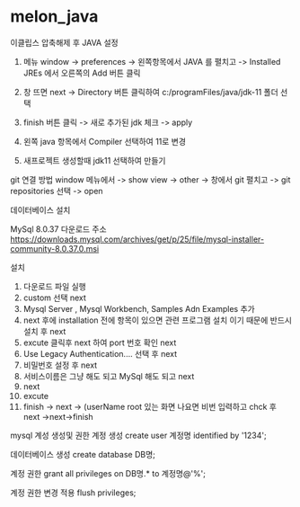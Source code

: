 # melon_java

이클립스 압축해제 후  JAVA 설정

1. 메뉴 window -> preferences ->   왼쪽항목에서  JAVA 를 펼치고 ->  Installed JREs 에서  오른쪽의 Add 버튼 클릭
2.  창 뜨면 next ->   Directory 버튼 클릭하여  c:/programFiles/java/jdk-11  폴더 선택
3.  finish 버튼 클릭  -> 새로 추가된  jdk 체크 -> apply
4. 왼쪽 java 항목에서 Compiler 선택하여 11로 변경

5. 새프로젝트 생성할때 jdk11 선택하여 만들기


git  연결 방법
window 메뉴에서  -> show view -> other  ->  창에서 git 펼치고 -> git repositories 선택 -> open



데이터베이스 설치

MySql 8.0.37
다운로드 주소
https://downloads.mysql.com/archives/get/p/25/file/mysql-installer-community-8.0.37.0.msi 

설치
1. 다운로드 파일 실행
2. custom 선택 next
3. Mysql Server , Mysql Workbench, Samples Adn Examples  추가
4. next 후에 installation 전에 항목이 있으면 관련 프로그램 설치 이기 때문에 반드시 설치 후 next
5. excute 클릭후 next 하여 port 번호 확인 next
6.  Use Legacy Authentication.... 선택 후 next
7.  비밀번호 설정 후  next
8.  서비스이름은 그냥 해도 되고 MySql 해도 되고 next
9.  next
10.  excute
11.  finish -> next -> (userName root  있는 화면 나요면 비번 입력하고 chck 후 next ->next->finish


mysql 계성 생성및 권한
계정 생성
create user 계정명 identified by '1234';

데이터베이스 생성
create database DB명;

계정 권한
grant all privileges on DB명.* to 계정명@'%';

계정 권한 변경 적용
flush privileges;
